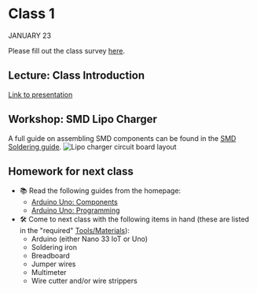 # Class 1
JANUARY 23

Please fill out the class survey [here](https://forms.gle/ebmdDnuzm9DHCex3A).

## Lecture: Class Introduction
[Link to presentation](https://docs.google.com/presentation/d/1f32TYCWYq_et4pQvCJXLT8UleyH9hcFO3CgodOamDEY/edit?usp=sharing)

## Workshop: SMD Lipo Charger
A full guide on assembling SMD components can be found in the [SMD Soldering guide](https://homemadehardware.com/guides/smd-soldering/).
![Lipo charger circuit board layout](https://raw.githubusercontent.com/andySigler/homemade-hardware/master/examples/Integrated-Circuits/lipo-charger-MCP73831/eagle/fab/lipo-charger.png)

## Homework for next class

* 📚 Read the following guides from the homepage:
  * [Arduino Uno: Components](https://homemadehardware.com/guides/arduino-uno-components)
  * [Arduino Uno: Programming](https://homemadehardware.com/guides/arduino-uno-programming)
* 🛠️ Come to next class with the following items in hand (these are listed in the "required" [Tools/Materials](https://homemadehardware.com/things)):
  * Arduino (either Nano 33 IoT or Uno)
  * Soldering iron
  * Breadboard
  * Jumper wires
  * Multimeter
  * Wire cutter and/or wire strippers
